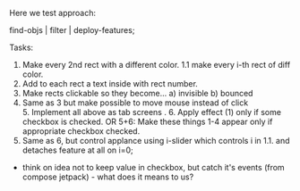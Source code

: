 Here we test approach:

find-objs | filter | deploy-features;

Tasks:
1. Make every 2nd rect with a different color.
1.1 make every i-th rect of diff color.
2. Add to each rect a text inside with rect number.
3. Make rects clickable so they become...
   a) invisible
   b) bounced
4. Same as 3 but make possible to move mouse instead of click   
	5. Implement all above as tab screens .
	6. Apply effect (1) only if some checkbox is checked.
	OR
	5+6: Make these things 1-4 appear only if appropriate checkbox checked.
7. Same as 6, but control applance using i-slider which controls i in 1.1.
and detaches feature at all on i=0;

+ think on idea not to keep value in checkbox, but catch it's events
(from compose jetpack) - what does it means to us?